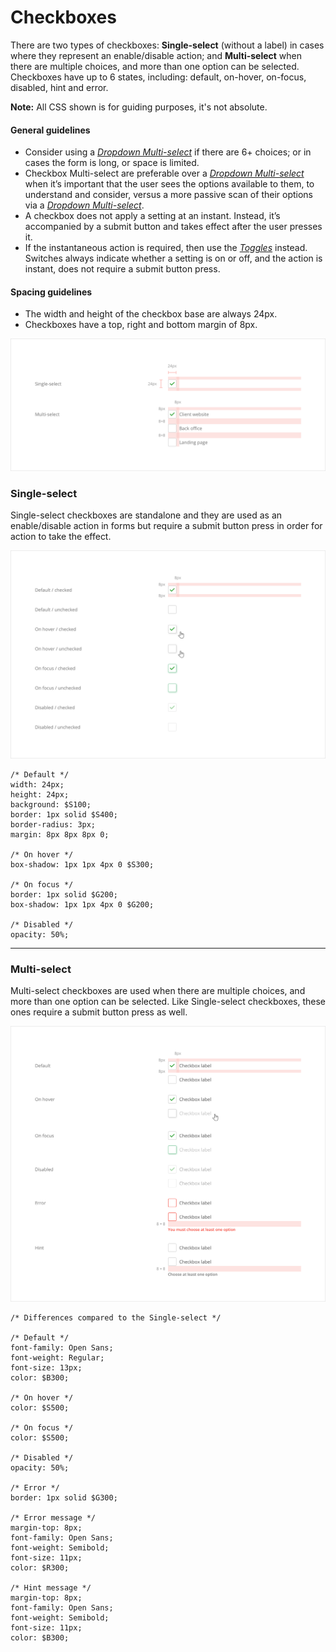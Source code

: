 # Checkboxes

There are two types of checkboxes: **Single-select** \(without a label\) in cases where they represent an enable/disable action; and **Multi-select** when there are multiple choices, and more than one option can be selected. Checkboxes have up to 6 states, including: default, on-hover, on-focus, disabled, hint and error.

**Note:** All CSS shown is for guiding purposes, it's not absolute.

#### General guidelines

* Consider using a [_Dropdown Multi-select_](//atoms/dropdowns.html#multi-select) if there are 6+ choices; or in cases the form is long, or space is limited.
* Checkbox Multi-select are preferable over a [_Dropdown Multi-select_](//atoms/dropdowns.html#multi-select) when it’s important that the user sees the options available to them, to understand and consider, versus a more passive scan of their options via a [_Dropdown Multi-select_](//atoms/dropdowns.html#multi-select).
* A checkbox does not apply a setting at an instant. Instead, it’s accompanied by a submit button and takes effect after the user presses it.
* If the instantaneous action is required, then use the [_Toggles_](/atoms/toggles.md) instead. Switches always indicate whether a setting is on or off, and the action is instant, does not require a submit button press.

#### Spacing guidelines

* The width and height of the checkbox base are always 24px.
* Checkboxes have a top, right and bottom margin of 8px.

![](/assets/atoms/checkboxes-spacing.png)

### Single-select

Single-select checkboxes are standalone and they are used as an enable/disable action in forms but require a submit button press in order for action to take the effect.

![](/assets/atoms/checkboxes-single-select-states.png)

```
/* Default */
width: 24px;
height: 24px;
background: $S100;
border: 1px solid $S400;
border-radius: 3px;
margin: 8px 8px 8px 0;

/* On hover */
box-shadow: 1px 1px 4px 0 $S300;

/* On focus */
border: 1px solid $G200;
box-shadow: 1px 1px 4px 0 $G200;

/* Disabled */
opacity: 50%;
```

---

### Multi-select

Multi-select checkboxes are used when there are multiple choices, and more than one option can be selected. Like Single-select checkboxes, these ones require a submit button press as well.

![](/assets/atoms/checkboxes-multi-select-states.png)

```
/* Differences compared to the Single-select */

/* Default */
font-family: Open Sans;
font-weight: Regular;
font-size: 13px;
color: $B300;

/* On hover */
color: $S500;

/* On focus */
color: $S500;

/* Disabled */
opacity: 50%;

/* Error */
border: 1px solid $G300;

/* Error message */
margin-top: 8px;
font-family: Open Sans;
font-weight: Semibold;
font-size: 11px;
color: $R300;

/* Hint message */
margin-top: 8px;
font-family: Open Sans;
font-weight: Semibold;
font-size: 11px;
color: $B300;
```



